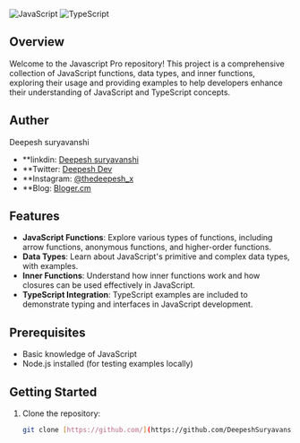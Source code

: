 
![JavaScript](https://img.shields.io/badge/JavaScript-ES6+-F7DF1E?style=for-the-badge&logo=javascript&logoColor=black)
![TypeScript](https://img.shields.io/badge/TypeScript-4.0+-3178C6?style=for-the-badge&logo=typescript&logoColor=white)

## Overview

Welcome to the Javascript Pro repository! 
This project is a comprehensive collection of JavaScript functions, data types, and inner functions, exploring their usage and providing examples to help developers enhance their understanding of JavaScript and TypeScript concepts.

## Auther
Deepesh suryavanshi
- **linkdin: [Deepesh suryavanshi](https://www.linkedin.com/in/deepesh-suryavanshi/)
- **Twitter: [Deepesh Dev](https://x.com/DeepeshSinghDev)
- **Instagram: [@thedeepesh_x](https://www.instagram.com/deepeshxthakur/)
- **Blog: [Bloger.cm](http://deepeshdeveloper.blogspot.com/)

## Features

- **JavaScript Functions**: Explore various types of functions, including arrow functions, anonymous functions, and higher-order functions.
- **Data Types**: Learn about JavaScript's primitive and complex data types, with examples.
- **Inner Functions**: Understand how inner functions work and how closures can be used effectively in JavaScript.
- **TypeScript Integration**: TypeScript examples are included to demonstrate typing and interfaces in JavaScript development.

## Prerequisites

- Basic knowledge of JavaScript
- Node.js installed (for testing examples locally)

## Getting Started

1. Clone the repository:

   ```bash
   git clone [https://github.com/](https://github.com/DeepeshSuryavanshi/The-JavaScript-Pro.git
